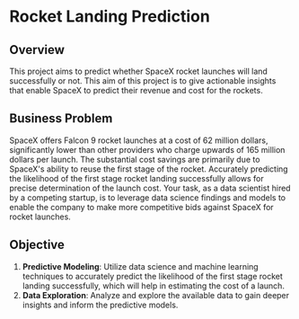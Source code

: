 # Rocket Landing Prediction
## Overview
This project aims to predict whether  SpaceX  rocket launches will  land successfully or not. This aim of this project is to give actionable insights that enable SpaceX to predict their revenue and cost for the rockets.
## Business Problem
SpaceX offers Falcon 9 rocket launches at a cost of 62 million dollars, significantly lower than other providers who charge upwards of 165 million dollars per launch. The substantial cost savings are primarily due to SpaceX's ability to reuse the first stage of the rocket. Accurately predicting the likelihood of the first stage rocket landing successfully allows for precise determination of the launch cost. Your task, as a data scientist hired by a competing startup, is to leverage data science findings and models to enable the company to make more competitive bids against SpaceX for rocket launches.
## Objective
1. **Predictive Modeling**: Utilize data science and machine learning techniques to accurately predict the likelihood of the first stage rocket landing successfully, which will help in estimating the cost of a launch.
2. **Data Exploration**: Analyze and explore the available data to gain deeper insights and inform the predictive models.
